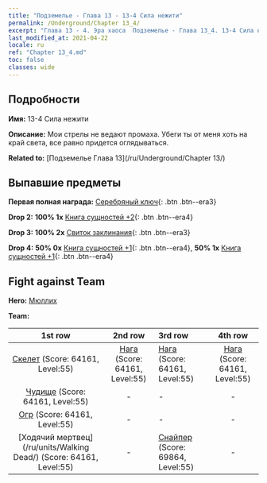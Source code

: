```yaml
---
title: "Подземелье - Глава 13 - 13-4 Сила нежити"
permalink: /Underground/Chapter 13_4/
excerpt: "Глава 13 - 4. Эра хаоса  Подземелье - Глава 13_4. 13-4 Сила нежити"
last_modified_at: 2021-04-22
locale: ru
ref: "Chapter 13_4.md"
toc: false
classes: wide
---
```


## Подробности

 **Имя:** 13-4 Сила нежити

 **Описание:** Мои стрелы не ведают промаха. Убеги ты от меня хоть на край света, все равно придется оглядываться.

 **Related to:** [Подземелье Глава 13](/ru/Underground/Chapter 13/)

## Выпавшие предметы

 **Первая полная награда:** [Серебряный ключ](/ItemsRU/con_693/){: .btn .btn--era3}

 **Drop 2:** **100% 1x** [Книга сущностей +2](/ItemsRU/mat_53/){: .btn .btn--era4}

 **Drop 3:** **100% 2x** [Свиток заклинания](/ItemsRU/con_694/){: .btn .btn--era3}

 **Drop 4:** **50% 0x** [Книга сущностей +1](/ItemsRU/mat_46/){: .btn .btn--era4}, **50% 1x** [Книга сущностей +1](/ItemsRU/mat_46/){: .btn .btn--era4}


## Fight against Team
 **Hero:** [Мюллих](/ru/heroes/Mullich/)

 **Team:**


  | 1st row | 2nd row | 3rd row | 4th row |
  |:----:|:----:|:----|:----:|
  | [Скелет](/ru/units/Skeleton/) (Score: 64161, Level:55)  | [Нага](/ru/units/Naga/) (Score: 64161, Level:55)  | [Нага](/ru/units/Naga/) (Score: 64161, Level:55)  | [Нага](/ru/units/Naga/) (Score: 64161, Level:55)  |
  | [Чудище](/ru/units/Behemoth/) (Score: 64161, Level:55)  | - | - | - |
  | [Огр](/ru/units/Ogre/) (Score: 64161, Level:55)  | - | - | - |
  | [Ходячий мертвец](/ru/units/Walking Dead/) (Score: 64161, Level:55)  | - | [Снайпер](/ru/units/Sharpshooter/) (Score: 69864, Level:55)  | - |


